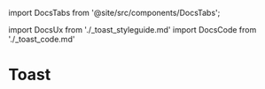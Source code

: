 import DocsTabs from '@site/src/components/DocsTabs';

import DocsUx from './\_toast_styleguide.md'
import DocsCode from './\_toast_code.md'

# Toast

<DocsTabs styleguide={DocsUx} code={DocsCode} />